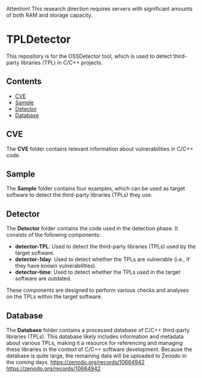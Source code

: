 Attention! This research direction requires servers with significant amounts of both RAM and storage capacity.
# TPLDetector
This repository is for the OSSDetector tool, which is used to detect third-party libraries (TPL) in C/C++ projects.

## Contents
- [CVE](#cve)
- [Sample](#sample)
- [Detector](#detector)
- [Database](#database)

## CVE
The **CVE** folder contains relevant information about vulnerabilities in C/C++ code.

## Sample
The **Sample** folder contains four examples, which can be used as target software to detect the third-party libraries (TPLs) they use.

## Detector
The **Detector** folder contains the code used in the detection phase. It consists of the following components:
- **detector-TPL**: Used to detect the third-party libraries (TPLs) used by the target software.
- **detector-1day**: Used to detect whether the TPLs are vulnerable (i.e., if they have known vulnerabilities).
- **detector-time**: Used to detect whether the TPLs used in the target software are outdated.

These components are designed to perform various checks and analyses on the TPLs within the target software.

## Database
The **Database** folder contains a processed database of C/C++ third-party libraries (TPLs). This database likely includes information and metadata about various TPLs, making it a resource for referencing and managing these libraries in the context of C/C++ software development. Because the database is quite large, the remaining data will be uploaded to Zenodo in the coming days. https://zenodo.org/records/10664942
https://zenodo.org/records/10664942
